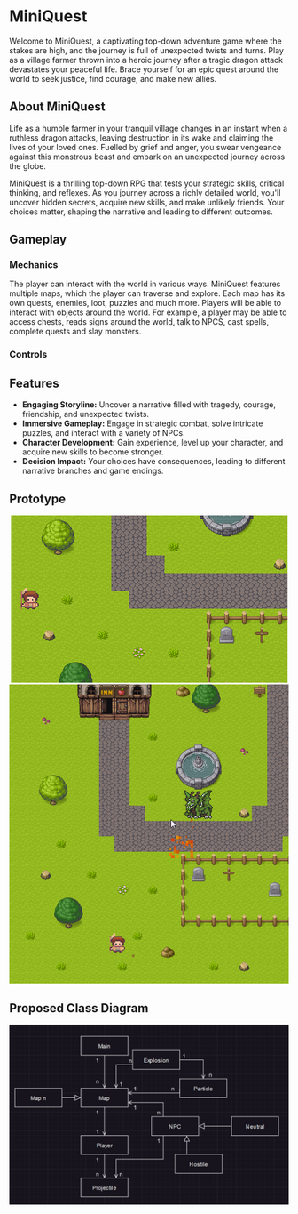 # MiniQuest
Welcome to MiniQuest, a captivating top-down adventure game where the stakes are high, and the journey is full of unexpected twists and turns. Play as a village farmer thrown into a heroic journey after a tragic dragon attack devastates your peaceful life. Brace yourself for an epic quest around the world to seek justice, find courage, and make new allies.

## About MiniQuest
Life as a humble farmer in your tranquil village changes in an instant when a ruthless dragon attacks, leaving destruction in its wake and claiming the lives of your loved ones. Fuelled by grief and anger, you swear vengeance against this monstrous beast and embark on an unexpected journey across the globe.

MiniQuest is a thrilling top-down RPG that tests your strategic skills, critical thinking, and reflexes. As you journey across a richly detailed world, you'll uncover hidden secrets, acquire new skills, and make unlikely friends. Your choices matter, shaping the narrative and leading to different outcomes.

## Gameplay
### Mechanics
The player can interact with the world in various ways. MiniQuest features multiple maps, which the player can traverse and explore. Each map has its own quests, enemies, loot, puzzles and much more. Players will be able to interact with objects around the world. For example, a player may be able to access chests, reads signs around the world, talk to NPCS, cast spells, complete quests and slay monsters.

### Controls


## Features
- **Engaging Storyline:** Uncover a narrative filled with tragedy, courage, friendship, and unexpected twists.
- **Immersive Gameplay:** Engage in strategic combat, solve intricate puzzles, and interact with a variety of NPCs.
- **Character Development:** Gain experience, level up your character, and acquire new skills to become stronger.
- **Decision Impact:** Your choices have consequences, leading to different narrative branches and game endings.

## Prototype
<p align="center">
  <img src="example.gif" alt="prototype1"/>
  <img src="example2.gif" alt="prototype2"/>
</p>

## Proposed Class Diagram
<p align="center">
  <img src="class_diagram.JPG" alt="class_diagram"/>
</p>

